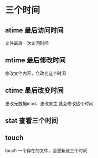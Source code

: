 # 三个时间

## atime 最后访问时间
 文件最后一次访问时间
## mtime 最后修改时间
 修改文件内容，会改变这个时间
## ctime 最后改变时间
 更改元数据inod，更改属主 就会修改这个时间
## stat 查看三个时间

## touch
 touch 一个存在的文件，会更新这三个时间